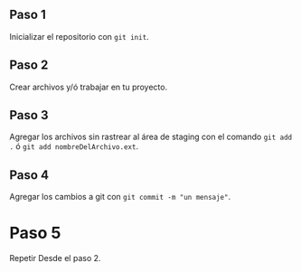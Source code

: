 ## Paso 1 
Inicializar el repositorio con `git init`.

## Paso 2 
Crear archivos y/ó trabajar en tu proyecto.

## Paso 3 
Agregar los archivos sin rastrear al área de staging con el comando `git add .` ó `git add nombreDelArchivo.ext`.

## Paso 4
Agregar los cambios a git con `git commit -m "un mensaje"`.

# Paso 5
Repetir Desde el paso 2.
